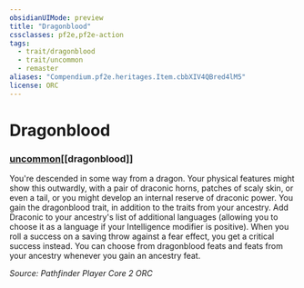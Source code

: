 ```yaml
---
obsidianUIMode: preview
title: "Dragonblood"
cssclasses: pf2e,pf2e-action
tags:
  - trait/dragonblood
  - trait/uncommon
  - remaster
aliases: "Compendium.pf2e.heritages.Item.cbbXIV4QBred4lM5"
license: ORC
---
```

# Dragonblood

### [uncommon](uncommon "Uncommon Rarity Trait")[[dragonblood]]






You're descended in some way from a dragon. Your physical features might show this outwardly, with a pair of draconic horns, patches of scaly skin, or even a tail, or you might develop an internal reserve of draconic power. You gain the dragonblood trait, in addition to the traits from your ancestry. Add Draconic to your ancestry's list of additional languages (allowing you to choose it as a language if your Intelligence modifier is positive). When you roll a success on a saving throw against a fear effect, you get a critical success instead. You can choose from dragonblood feats and feats from your ancestry whenever you gain an ancestry feat.

*Source: Pathfinder Player Core 2*
*ORC*